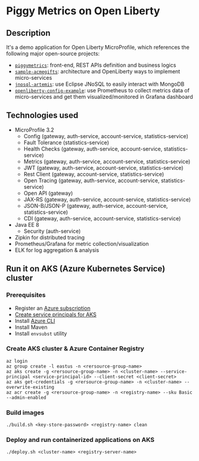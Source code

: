 # Piggy Metrics on Open Liberty
## Description
It's a demo application for Open Liberty MicroProfile, which references the following major open-source projects:
 - [`piggymetrics`](https://github.com/sqshq/piggymetrics): front-end, REST APIs definition and business logics 
 - [`sample-acmegifts`](https://github.com/OpenLiberty/sample-acmegifts): architecture and OpenLiberty ways to implement micro-services
 - [`jnosql-artemis`](https://github.com/eugenp/tutorials/tree/master/persistence-modules/jnosql/jnosql-artemis): use Eclipse JNoSQL to easily interact with MongoDB
 - [`openliberty-config-example`](https://github.com/sdaschner/openliberty-config-example/tree/prometheus-k8s): use Prometheus to collect metrics data of micro-services and get them visualized/monitored in Grafana dashboard

## Technologies used
- MicroProfile 3.2 
  - Config (gateway, auth-service, account-service, statistics-service)
  - Fault Tolerance (statistics-service)
  - Health Checks (gateway, auth-service, account-service, statistics-service)
  - Metrics (gateway, auth-service, account-service, statistics-service)
  - JWT (gateway, auth-service, account-service, statistics-service)
  - Rest Client (gateway, account-service, statistics-service)
  - Open Tracing (gateway, auth-service, account-service, statistics-service)
  - Open API (gateway)
  - JAX-RS (gateway, auth-service, account-service, statistics-service)
  - JSON-B/JSON-P (gateway, auth-service, account-service, statistics-service)
  - CDI (gateway, auth-service, account-service, statistics-service)
- Java EE 8
  - Security (auth-service)
- Zipkin for distributed tracing
- Prometheus/Grafana for metric collection/visualization
- ELK for log aggregation & analysis

## Run it on AKS (Azure Kubernetes Service) cluster
### Prerequisites
 - Register an [Azure subscription](https://azure.microsoft.com/en-us/)
 - [Create service principals for AKS](https://docs.microsoft.com/en-us/azure/aks/kubernetes-service-principal#manually-create-a-service-principal)
 - Install [Azure CLI](https://docs.microsoft.com/en-us/cli/azure/install-azure-cli?view=azure-cli-latest)
 - Install Maven
 - Install `envsubst` utility
 ### Create AKS cluster & Azure Container Registry
 ```
 az login
 az group create -l eastus -n <rersource-group-name>
 az aks create -g <rersource-group-name> -n <cluster-name> --service-principal <service-principal-id> --client-secret <client-secret>
 az aks get-credentials -g <rersource-group-name> -n <cluster-name> --overwrite-existing
 az acr create -g <rersource-group-name> -n <registry-name> --sku Basic --admin-enabled
 ```
 ### Build images
 ```
 ./build.sh <key-store-password> <registry-name> clean
 ```
 ### Deploy and run containerized applications on AKS
 ```
 ./deploy.sh <cluster-name> <registry-server-name>
 ```
